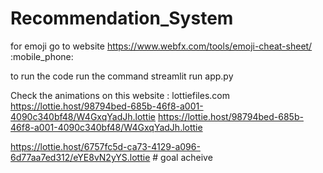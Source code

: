 # Recommendation_System

for emoji go to website https://www.webfx.com/tools/emoji-cheat-sheet/
:mobile_phone:

to run the code run the command streamlit run app.py

Check the animations on this website : lottiefiles.com
https://lottie.host/98794bed-685b-46f8-a001-4090c340bf48/W4GxqYadJh.lottie
https://lottie.host/98794bed-685b-46f8-a001-4090c340bf48/W4GxqYadJh.lottie

https://lottie.host/6757fc5d-ca73-4129-a096-6d77aa7ed312/eYE8vN2yYS.lottie     # goal acheive